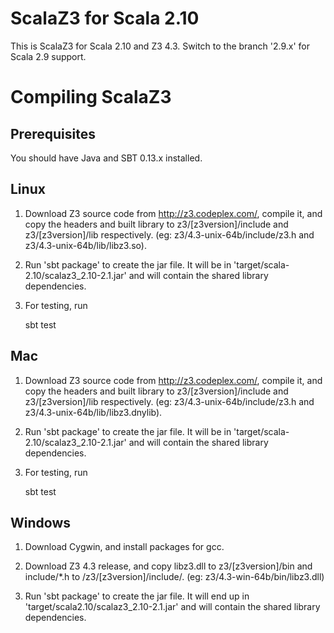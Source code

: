 ScalaZ3 for Scala 2.10
======================

This is ScalaZ3 for Scala 2.10 and Z3 4.3. Switch to the branch '2.9.x' for
Scala 2.9 support.

Compiling ScalaZ3
=================

Prerequisites
----------------------
You should have Java and SBT 0.13.x installed.

Linux
----------------------

1) Download Z3 source code from http://z3.codeplex.com/, compile it, and copy
the headers and built library to z3/[z3version]/include and z3/[z3version]/lib
respectively. (eg: z3/4.3-unix-64b/include/z3.h and
z3/4.3-unix-64b/lib/libz3.so).

2) Run 'sbt package' to create the jar file. It will be in
'target/scala-2.10/scalaz3\_2.10-2.1.jar' and will contain the shared library
dependencies.

3) For testing, run

    sbt test

Mac
----------------------

1) Download Z3 source code from http://z3.codeplex.com/, compile it, and copy
the headers and built library to z3/[z3version]/include and z3/[z3version]/lib
respectively. (eg: z3/4.3-unix-64b/include/z3.h and
z3/4.3-unix-64b/lib/libz3.dnylib).

2) Run 'sbt package' to create the jar file. It will be in
'target/scala-2.10/scalaz3\_2.10-2.1.jar' and will contain the shared library
dependencies.

3) For testing, run

    sbt test

Windows
----------------------

1) Download Cygwin, and install packages for gcc.

2) Download Z3 4.3 release, and copy libz3.dll to z3/[z3version]/bin and
include/\*.h to /z3/[z3version]/include/. (eg: z3/4.3-win-64b/bin/libz3.dll)

3) Run 'sbt package' to create the jar file. It will end up in
'target/scala2.10/scalaz3\_2.10-2.1.jar' and will contain the shared library
dependencies.

